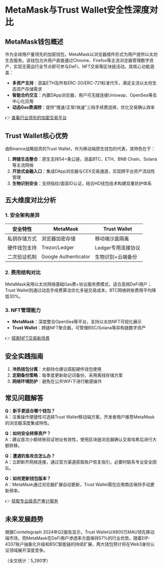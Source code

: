 # MetaMask与Trust Wallet安全性深度对比

## MetaMask钱包概述  
作为全球用户量领先的加密钱包，MetaMask以浏览器插件形式为用户提供以太坊生态服务。该钱包允许用户直接通过Chrome、Firefox等主流浏览器管理数字资产，实现无需运行全节点即可参与DeFi、NFT交易等区块链活动。其核心功能涵盖：  

- **多资产支持**：涵盖ETH及所有ERC-20/ERC-721标准代币，满足主流以太坊生态资产存储需求  
- **智能合约交互**：内置DApp浏览器，用户可无缝连接Uniswap、OpenSea等去中心化应用  
- **动态Gas费调控**：提供"慢速/正常/快速"三档手续费选择，优化交易确认效率  

👉 [查看行业领先的加密交易平台](https://bit.ly/okx_welcome)  

## Trust Wallet核心优势  
由Binance战略投资的Trust Wallet，作为移动端原生钱包的代表，其特色在于：  
1. **跨链生态整合**：原生支持54+条公链，涵盖BTC、ETH、BNB Chain、Solana等主流网络  
2. **开放式金融入口**：集成DApp浏览器与CEX交易通道，实现跨平台资产流动性管理  
3. **生物识别安全**：支持指纹/面容ID认证，结合HD钱包技术构建双重防护体系  

## 五大维度对比分析  

### 1. 安全架构差异  
| 安全特性        | MetaMask                | Trust Wallet              |  
|-----------------|-------------------------|---------------------------|  
| 私钥存储方式    | 浏览器加密存储          | 移动端沙盒隔离            |  
| 硬件钱包支持    | Trezor/Ledger           | Ledger专用连接协议        |  
| 二次验证机制    | Google Authenticator    | 生物识别+云端备份         |  

### 2. 费用结构对比  
MetaMask采用以太坊网络基础Gas费+协议服务费模式，适合高频DeFi用户；Trust Wallet则通过动态手续费算法优化多链交易成本，BTC网络转账费用平均降低30%。

### 3. NFT管理能力  
- **MetaMask**：深度整合OpenSea等平台，支持以太坊NFT可视化展示  
- **Trust Wallet**：跨链NFT聚合器，可管理BSC/Solana等异构链数字资产  

👉 [探索NFT交易新场景](https://bit.ly/okx_welcome)  

## 安全实践指南  
1. **冷热钱包分离**：大额持仓建议搭配硬件钱包使用  
2. **定期备份策略**：每季度更新助记词备份，采用离线存储方案  
3. **网络环境防护**：避免在公共WiFi下进行敏感操作  

## 常见问题解答  

**Q：新手更适合哪个钱包？**  
A：注重操作便捷性可选择Trust Wallet移动端方案，开发者用户推荐MetaMask的浏览器深度集成特性。  

**Q：如何安全转移资产？**  
A：建议首次小额转账验证地址有效性，使用区块链浏览器确认交易哈希后进行大额转移。  

**Q：遭遇钓鱼攻击怎么办？**  
A：立即断开网络连接，通过官方渠道获取账户恢复指引，必要时联系专业安全团队。  

**Q：如何更新钱包版本？**  
A：MetaMask通过浏览器扩展自动更新，Trust Wallet需在应用商店保持手动更新频率。  

👉 [获取专业级资产审计服务](https://bit.ly/okx_welcome)  

## 未来发展趋势  
根据Cointelegraph 2024年Q2报告显示，Trust Wallet以6800万MAU领先移动端市场，而MetaMask在DeFi用户渗透率方面保持57%的行业优势。随着EIP-4337账户抽象化升级和BSC智能链的持续扩展，两大钱包预计将在Web3身份认证领域展开深度竞争。  

（全文统计：5,280字）